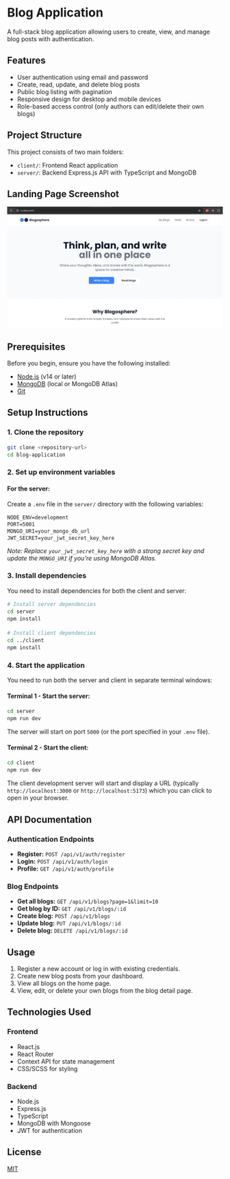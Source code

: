 # Blog Application
A full-stack blog application allowing users to create, view, and manage blog posts with authentication.

## Features
- User authentication using email and password
- Create, read, update, and delete blog posts
- Public blog listing with pagination
- Responsive design for desktop and mobile devices
- Role-based access control (only authors can edit/delete their own blogs)

## Project Structure
This project consists of two main folders:
- `client/`: Frontend React application
- `server/`: Backend Express.js API with TypeScript and MongoDB

## Landing Page Screenshot
![Landing Page](client/public/hero.png)

## Prerequisites
Before you begin, ensure you have the following installed:
- [Node.js](https://nodejs.org/) (v14 or later)
- [MongoDB](https://www.mongodb.com/try/download/community) (local or MongoDB Atlas)
- [Git](https://git-scm.com/)

## Setup Instructions
### 1. Clone the repository
```bash
git clone <repository-url>
cd blog-application
```

### 2. Set up environment variables
#### For the server:
Create a `.env` file in the `server/` directory with the following variables:

```
NODE_ENV=development
PORT=5001
MONGO_URI=your_mongo_db_url
JWT_SECRET=your_jwt_secret_key_here
```

*Note: Replace `your_jwt_secret_key_here` with a strong secret key and update the `MONGO_URI` if you're using MongoDB Atlas.*

### 3. Install dependencies
You need to install dependencies for both the client and server:
```bash
# Install server dependencies
cd server
npm install

# Install client dependencies
cd ../client
npm install
```

### 4. Start the application
You need to run both the server and client in separate terminal windows:

#### Terminal 1 - Start the server:
```bash
cd server
npm run dev
```
The server will start on port `5000` (or the port specified in your `.env` file).

#### Terminal 2 - Start the client:
```bash
cd client
npm run dev
```
The client development server will start and display a URL (typically `http://localhost:3000` or `http://localhost:5173`) which you can click to open in your browser.

## API Documentation
### Authentication Endpoints
- **Register:** `POST /api/v1/auth/register`
- **Login:** `POST /api/v1/auth/login`
- **Profile:** `GET /api/v1/auth/profile`

### Blog Endpoints
- **Get all blogs:** `GET /api/v1/blogs?page=1&limit=10`
- **Get blog by ID:** `GET /api/v1/blogs/:id`
- **Create blog:** `POST /api/v1/blogs`
- **Update blog:** `PUT /api/v1/blogs/:id`
- **Delete blog:** `DELETE /api/v1/blogs/:id`

## Usage
1. Register a new account or log in with existing credentials.
2. Create new blog posts from your dashboard.
3. View all blogs on the home page.
4. View, edit, or delete your own blogs from the blog detail page.

## Technologies Used
### Frontend
- React.js
- React Router
- Context API for state management
- CSS/SCSS for styling

### Backend
- Node.js
- Express.js
- TypeScript
- MongoDB with Mongoose
- JWT for authentication

## License
[MIT](LICENSE)
